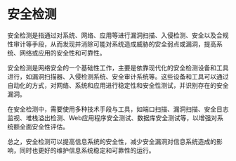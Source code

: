 # 安全检测

安全检测是指通过对系统、网络、应用等进行漏洞扫描、入侵检测、安全以及合规性审计等手段，从而发现并消除可能对系统造成威胁的安全弱点或漏洞，提高系统、网络或应用的安全性和可靠性。

安全检测是网络安全的一个基础性工作，主要是依靠现代化的安全检测设备和工具进行，如漏洞扫描器、入侵检测系统、安全审计系统等。这些设备和工具可以通过自动化的方式，对网络、系统和应用进行稳定性和安全性测试，并识别存在的安全漏洞。

在安全检测中，需要使用多种技术手段与工具，如端口扫描、漏洞扫描、安全日志监视、堆栈溢出检测、Web应用程序安全测试、数据库安全测试等，以增强对系统额全面安全性评估。

总之，安全检测可以提高信息系统的安全性，减少安全漏洞对信息系统造成的影响，同时也更好的维护信息系统稳定和可靠性的运行。